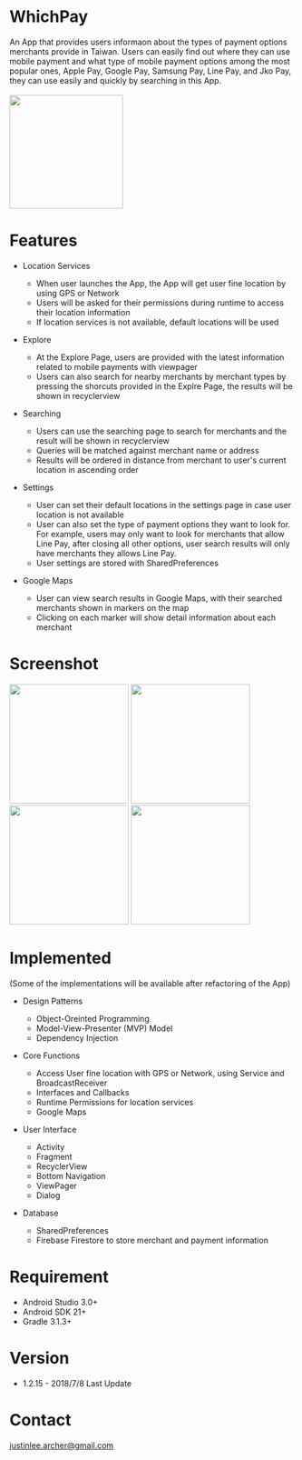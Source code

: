 # WhichPay
An App that provides users informaon about the types of payment options merchants provide in Taiwan.
Users can easily find out where they can use mobile payment and what type of mobile payment options among the most popular ones, Apple Pay, Google Pay, Samsung Pay, Line Pay, and Jko Pay, they can use easily and quickly by searching in this App.
<br /><br />[<img src="https://play.google.com/intl/en_us/badges/images/generic/en_badge_web_generic.png" width="200">](https://play.google.com/store/apps/details?id=com.justinlee.whichpay)

# Features

  * Location Services
    * When user launches the App, the App will get user fine location by using GPS or Network
    * Users will be asked for their permissions during runtime to access their location information
    * If location services is not available, default locations will be used
    
  * Explore
    * At the Explore Page, users are provided with the latest information related to mobile payments with viewpager
    * Users can also search for nearby merchants by merchant types by pressing the shorcuts provided in the Explre Page, the results will be shown in recyclerview
    
  * Searching
    * Users can use the searching page to search for merchants and the result will be shown in recyclerview
    * Queries will be matched against merchant name or address
    * Results will be ordered in distance from merchant to user's current location in ascending order
    
  * Settings
    * User can set their default locations in the settings page in case user location is not available
    * User can also set the type of payment options they want to look for. For example, users may only want to look for merchants that allow Line Pay, after closing all other options, user search results will only have merchants they allows Line Pay.
    * User settings are stored with SharedPreferences

  * Google Maps
    * User can view search results in Google Maps, with their searched merchants shown in markers on the map
    * Clicking on each marker will show detail information about each merchant
  
# Screenshot

<img src="https://lh3.googleusercontent.com/shBiXk4icxuMAphOXCya3ZjC8c_XY60eQoygC2C-LiQURWmbB-5D0NGYbX2OgPZiZUM=w1440-h620-rw" width="210"> <img src="https://lh3.googleusercontent.com/4khaHdv_ZYRj8I0YsAfU2z3HMEazGLl1eyjNe2FD4i4DlXXrH2AYmipCCXEtmmyyvGN0=w1440-h620-rw" width="210"> <img src="https://lh3.googleusercontent.com/7OaQ0poOEFF62T6TrcM3cH9kZfR-lbHEmFiF996JeQP0ljWChhErQqCAVGudmujrCm0=w1440-h620-rw" width="210"> <img src="https://lh3.googleusercontent.com/fsNR8dlrBoIYQu5fqAdSXpqMAda15qOBVnZJtQXd1Bw6LTyEFCSQLwBBNmH-NSSLvw=w1440-h620-rw" width="210"> 

# Implemented
  (Some of the implementations will be available after refactoring of the App)
  
  * Design Patterns 
    * Object-Oreinted Programming
    * Model-View-Presenter (MVP) Model
    * Dependency Injection
    
  * Core Functions
    * Access User fine location with GPS or Network, using Service and BroadcastReceiver
    * Interfaces and Callbacks
    * Runtime Permissions for location services
    * Google Maps
    
  * User Interface
    * Activity
    * Fragment
    * RecyclerView 
    * Bottom Navigation
    * ViewPager
    * Dialog
    
  * Database
    * SharedPreferences
    * Firebase Firestore to store merchant and payment information

# Requirement
* Android Studio 3.0+
* Android SDK 21+
* Gradle 3.1.3+

# Version
* 1.2.15 - 2018/7/8
    Last Update

  

# Contact
justinlee.archer@gmail.com 
